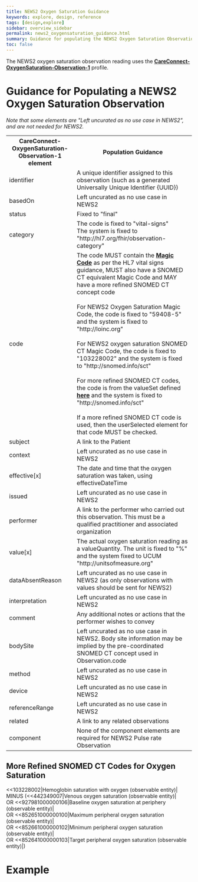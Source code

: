 ```yaml
---
title: NEWS2 Oxygen Saturation Guidance
keywords: explore, design, reference
tags: [design,explore]
sidebar: overview_sidebar
permalink: news2_oxygensaturation_guidance.html
summary: Guidance for populating the NEWS2 Oxygen Saturation Observation.
toc: false
---
```


The NEWS2 oxygen saturation observation reading uses the <a href="https://fhir.hl7.org.uk/STU3/StructureDefinition/CareConnect-OxygenSaturation-Observation-1" target="_blank">**CareConnect-OxygenSaturation-Observation-1**</a> profile.

# Guidance for Populating a NEWS2 Oxygen Saturation Observation #

_Note that some elements are "Left uncurated as no use case in NEWS2", and are not needed for NEWS2._

<table>
<tr><th>CareConnect-OxygenSaturation-Observation-1 element</th><th>Population Guidance</th></tr>
<tr><td>identifier</td><td>A unique identifier assigned to this observation (such as a generated Universally Unique Identifier {UUID})</td></tr>
<tr><td>basedOn</td><td>Left uncurated as no use case in NEWS2</td></tr>
<tr><td>status</td><td>Fixed to "final"</td></tr>
<tr><td>category</td><td>The code is fixed to "vital-signs" <br/>The system is fixed to "http://hl7.org/fhir/observation-category"</td></tr>
<tr><td>code</td><td>The code MUST contain the <a href="https://www.hl7.org/fhir/observation-vitalsigns.html#vitals-table" target="_blank"><b>Magic Code</b></a> as per the HL7 vital signs guidance, MUST also have a SNOMED CT equivalent Magic Code and MAY have a more refined SNOMED CT concept code<br/><br/>For NEWS2 Oxygen Saturation Magic Code, the code is fixed to "59408-5" and the system is fixed to "http://loinc.org"<br/><br/>For NEWS2 oxygen saturation SNOMED CT Magic Code, the code is fixed to "103228002" and the system is fixed to "http://snomed.info/sct"<br/><br/>For more refined SNOMED CT codes, the code is from the valueSet defined <a href="#more-refined-snomed-ct-codes-for-oxygen-saturation"><b>here</b></a> and the system is fixed to "http://snomed.info/sct"<br/><br/>If a more refined SNOMED CT code is used, then the userSelected element for that code MUST be checked. </td></tr>
<tr><td>subject</td><td>A link to the Patient</td></tr>
<tr><td>context</td><td>Left uncurated as no use case in NEWS2</td></tr>
<tr><td>effective[x]</td><td>The date and time that the oxygen saturation was taken, using effectiveDateTime</td></tr>
<tr><td>issued</td><td>Left uncurated as no use case in NEWS2</td></tr>
<tr><td>performer</td><td>A link to the performer who carried out this observation. This must be a qualified practitioner and associated organization</td></tr>
<tr><td>value[x]</td><td>The actual oxygen saturation reading as a valueQuantity. The unit is fixed to "%" and the system fixed to UCUM "http://unitsofmeasure.org"</td></tr>
<tr><td>dataAbsentReason</td><td>Left uncurated as no use case in NEWS2 (as only observations with values should be sent for NEWS2)</td></tr>
<tr><td>interpretation</td><td>Left uncurated as no use case in NEWS2</td></tr>
<tr><td>comment</td><td>Any additional notes or actions that the performer wishes to convey</td></tr>
<tr><td>bodySite</td><td>Left uncurated as no use case in NEWS2. Body site information may be implied by the pre-coordinated SNOMED CT concept used in Observation.code</td></tr>
<tr><td>method</td><td>Left uncurated as no use case in NEWS2</td></tr>
<tr><td>device</td><td>Left uncurated as no use case in NEWS2</td></tr>
<tr><td>referenceRange</td><td>Left uncurated as no use case in NEWS2</td></tr>
<tr><td>related</td><td>A link to any related observations</td></tr>
<tr><td>component</td><td>None of the component elements are required for NEWS2 Pulse rate Observation</td></tr>
</table>


## More Refined SNOMED CT Codes for Oxygen Saturation ##
<<103228002|Hemoglobin saturation with oxygen (observable entity)| <br/>
MINUS (<<442349007|Venous oxygen saturation (observable entity)| <br/>
OR <<927981000000106|Baseline oxygen saturation at periphery (observable entity)| <br/>
OR <<852651000000100|Maximum peripheral oxygen saturation (observable entity)| <br/>
OR <<852661000000102|Minimum peripheral oxygen saturation (observable entity)| <br/>
OR <<852641000000103|Target peripheral oxygen saturation (observable entity)|)

# Example #

<script src="https://gist.github.com/IOPS-DEV/0ad8d083080ad5fe73a5567923d1e35e.js"></script>
